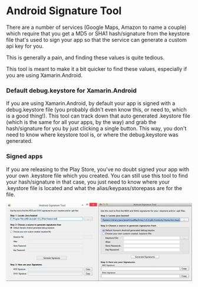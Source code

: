 # Android Signature Tool

There are a number of services (Google Maps, Amazon to name a couple) which require that you get a MD5 or SHA1 hash/signature from the keystore file that's used to sign your app so that the service can generate a custom api key for you.

This is generally a pain, and finding these values is quite tedious.

This tool is meant to make it a bit quicker to find these values, especially if you are using Xamarin.Android.

### Default debug.keystore for Xamarin.Android
If you are using Xamarin.Android, by default your app is signed with a debug.keystore file (you probably didn't even know this, or need to, which is a good thing!).  This tool can track down that auto generated .keystore file (which is the same for all your apps, by the way) and grab the hash/signature for you by just clicking a single button.  This way, you don't need to know where keystore tool is, or where the debug.keystore was generated.

### Signed apps
If you are releasing to the Play Store, you've no doubt signed your app with your own .keystore file which you created.  You can still use this tool to find your hash/signature in that case, you just need to know where your .keystore file is located and what the alias/keypass/storepass are for the file.

![Screenshot](Art/Screenshot.png)
